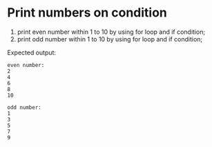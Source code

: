 # Print numbers on condition

1. print even number within 1 to 10 by using for loop and if condition;
1. print odd number within 1 to 10 by using for loop and if condition;

Expected output:
```
even number:
2
4
6
8
10
```

```
odd number:
1
3
5
7
9
```
